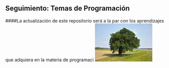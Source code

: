 ## Seguimiento: Temas de Programación
####La actualización de este repositorio será a la par con los aprendizajes que adquiera en la materia de programaci
![imagen no encontrada](imagenes/ImagenPortada.jpeg)
>
